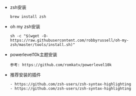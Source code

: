 - zsh安装

  ```shell
  brew install zsh
  ```

- oh my zsh安装

  ```shell
  sh -c "$(wget -O- https://raw.githubusercontent.com/robbyrussell/oh-my-zsh/master/tools/install.sh)"
  ```

- powerlevel10k主题安装

  ```shell
  参考: https://github.com/romkatv/powerlevel10k
  ```

- 推荐安装的插件

  ```
  - https://github.com/zsh-users/zsh-syntax-highlighting
  - https://github.com/zsh-users/zsh-syntax-highlighting
  ```

  

